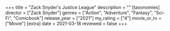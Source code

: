 +++
title = "Zack Snyder's Justice League"
description = ""
[taxonomies]
director = ["Zack Snyder"] 
genres = ["Action", "Adventure", "Fantasy", "Sci-Fi", "Comicbook"]
release_year = ["2021"]
my_rating = ["4"]
movie_or_tv = ["Movie"]
[extra]
date = 2021-03-18
reviewed = false
+++

